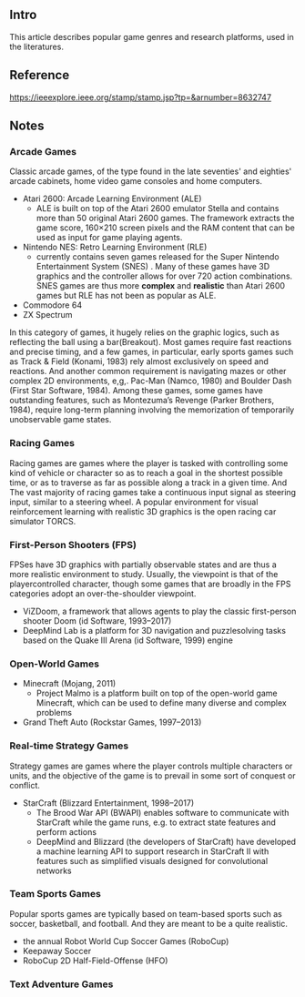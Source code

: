 ## Intro

This article describes popular game genres and research platforms, used in the literatures.

## Reference

https://ieeexplore.ieee.org/stamp/stamp.jsp?tp=&arnumber=8632747



## Notes

### Arcade Games

Classic arcade games, of the type found in the late seventies' and eighties' arcade cabinets, home video game consoles and home computers.

- Atari 2600: Arcade Learning Environment (ALE)
  - ALE is built on top of the Atari 2600 emulator Stella and contains more than 50 original Atari 2600 games. The framework extracts the game score, 160×210 screen pixels and the RAM content that can be used as input for game playing agents.
- Nintendo NES: Retro Learning Environment (RLE)
  - currently contains seven games released for the Super Nintendo Entertainment System (SNES) . Many of these games have 3D graphics and the controller allows for over 720 action combinations. SNES games are thus more **complex** and **realistic** than Atari 2600 games but RLE has not been as popular as ALE.
- Commodore 64
- ZX Spectrum

In this category of games, it hugely relies on the graphic logics, such as reflecting the ball using a bar(Breakout). Most games require fast reactions and precise timing, and a few games, in particular, early sports games such as Track & Field (Konami, 1983) rely almost exclusively on speed and reactions. And another common requirement is navigating mazes or other complex 2D environments, e,g,. Pac-Man (Namco, 1980) and Boulder Dash (First Star Software, 1984). Among these games, some games have outstanding features, such as Montezuma’s Revenge (Parker Brothers, 1984), require long-term planning involving the memorization of temporarily unobservable game states.

### Racing Games

Racing games are games where the player is tasked with controlling some kind of vehicle or character so as to reach a goal in the shortest possible time, or as to traverse as far as possible along a track in a given time. And The vast majority of racing games take a continuous input signal as steering input, similar to a steering wheel. A popular environment for visual reinforcement learning with realistic 3D graphics is the open racing car simulator TORCS.

### First-Person Shooters (FPS)

FPSes have 3D graphics with partially observable states and are thus a more realistic environment to study. Usually, the viewpoint is that of the playercontrolled character, though some games that are broadly in the FPS categories adopt an over-the-shoulder viewpoint.

- ViZDoom, a framework that allows agents to play the classic first-person shooter Doom (id Software, 1993–2017)
- DeepMind Lab is a platform for 3D navigation and puzzlesolving tasks based on the Quake III Arena (id Software, 1999) engine 

### Open-World Games

- Minecraft (Mojang, 2011)
  - Project Malmo is a platform built on top of the open-world game Minecraft, which can be used to define many diverse and complex problems
- Grand Theft Auto (Rockstar Games, 1997–2013)

### Real-time Strategy Games

Strategy games are games where the player controls multiple characters or units, and the objective of the game is to prevail in some sort of conquest or conflict.

- StarCraft (Blizzard Entertainment, 1998–2017)
  - The Brood War API (BWAPI) enables software to communicate with StarCraft while the game runs, e.g. to extract state features and perform actions
  - DeepMind and Blizzard (the developers of StarCraft) have developed a machine learning API to support research in StarCraft II with features such as simplified visuals designed for convolutional networks

### Team Sports Games

Popular sports games are typically based on team-based sports such as soccer, basketball, and football. And they are meant to be a quite realistic.

- the annual Robot World Cup Soccer Games (RoboCup)
- Keepaway Soccer
- RoboCup 2D Half-Field-Offense (HFO)

### Text Adventure Games

